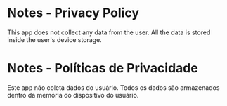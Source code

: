 # Notes - Privacy Policy

This app does not collect any data from the user. All the data is stored inside the user's device storage.

# Notes - Políticas de Privacidade
Este app não coleta dados do usuário. Todos os dados são armazenados dentro da memória do dispositivo do usuário.
